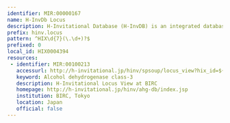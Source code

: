 ```yaml
---
identifier: MIR:00000167
name: H-InvDb Locus
description: H-Invitational Database (H-InvDB) is an integrated database of human genes and transcripts. It provides curated annotations of human genes and transcripts including gene structures, alternative splicing isoforms, non-coding functional RNAs, protein functions, functional domains, sub-cellular localizations, metabolic pathways, protein 3D structure, genetic polymorphisms (SNPs, indels and microsatellite repeats), relation with diseases, gene expression profiling, molecular evolutionary features, protein-protein interactions (PPIs) and gene families/groups. This datatype provides access to the 'Locus' view.
prefix: hinv.locus
pattern: ^HIX\d{7}(\.\d+)?$
prefixed: 0
local_id: HIX0004394
resources:
 - identifier: MIR:00100213
   accessurl: http://h-invitational.jp/hinv/spsoup/locus_view?hix_id=${lid}
   keyword: Alcohol dehydrogenase class-3
   description: H-Invitational Locus View at BIRC
   homepage: http://h-invitational.jp/hinv/ahg-db/index.jsp
   institution: BIRC, Tokyo
   location: Japan
   official: false
---
```

